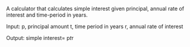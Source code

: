 A calculator that calculates simple interest given principal, annual rate of interest and time-period in years.


Input:
  p, principal amount
  t, time period in years
  r, annual rate of interest

Output:
  simple interest= p*t*r

